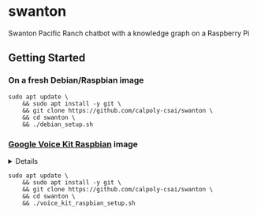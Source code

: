 # swanton
Swanton Pacific Ranch chatbot with a knowledge graph on a Raspberry Pi

## Getting Started

### On a fresh Debian/Raspbian image
```
sudo apt update \
    && sudo apt install -y git \
    && git clone https://github.com/calpoly-csai/swanton \
    && cd swanton \
    && ./debian_setup.sh
```

### [Google Voice Kit Raspbian][voice_kit_raspbian] image

<details>

So, uh..

[it's a bit complicated](https://github.com/google/aiyprojects-raspbian/issues/527)

[quite a bit complicated](https://github.com/google/aiyprojects-raspbian/issues/608)

but the commands below should make life easy 😎

</details>

```
sudo apt update \
    && sudo apt install -y git \
    && git clone https://github.com/calpoly-csai/swanton \
    && cd swanton \
    && ./voice_kit_raspbian_setup.sh
```


[voice_kit_raspbian]: https://github.com/google/aiyprojects-raspbian
